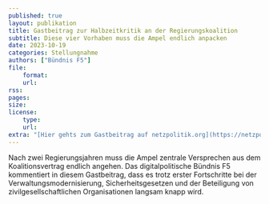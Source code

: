 ```yaml
---
published: true
layout: publikation
title: Gastbeitrag zur Halbzeitkritik an der Regierungskoalition
subtitle: Diese vier Vorhaben muss die Ampel endlich anpacken
date: 2023-10-19
categories: Stellungnahme
authors: ["Bündnis F5"]
file:
    format: 
    url: 
rss:
pages:
size: 
license:
    type:
    url:
extra: "[Hier gehts zum Gastbeitrag auf netzpolitik.org](https://netzpolitik.org/2023/halbzeitkritik-diese-vier-vorhaben-muss-die-ampel-endlich-anpacken/)"
---
```


Nach zwei Regierungsjahren muss die Ampel zentrale Versprechen aus dem Koalitionsvertrag endlich angehen. Das digitalpolitische Bündnis F5 kommentiert in diesem Gastbeitrag, dass es trotz erster Fortschritte bei der Verwaltungsmodernisierung, Sicherheitsgesetzen und der Beteiligung von zivilgesellschaftlichen Organisationen langsam knapp wird.

